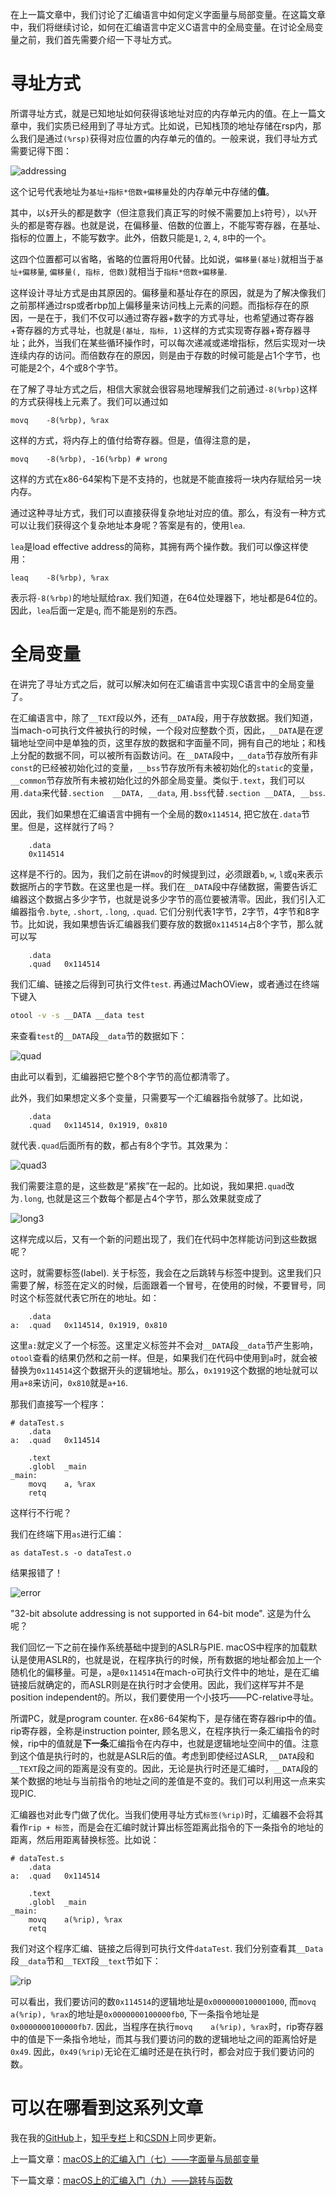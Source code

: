 在上一篇文章中，我们讨论了汇编语言中如何定义字面量与局部变量。在这篇文章中，我们将继续讨论，如何在汇编语言中定义C语言中的全局变量。在讨论全局变量之前，我们首先需要介绍一下寻址方式。

# 寻址方式

所谓寻址方式，就是已知地址如何获得该地址对应的内存单元内的值。在上一篇文章中，我们实质已经用到了寻址方式。比如说，已知栈顶的地址存储在rsp内，那么我们是通过`(%rsp)`获得对应位置的内存单元的值的。一般来说，我们寻址方式需要记得下图：

![addressing](macOS上的汇编入门（八）——寻址方式与全局变量.assets/addressing.png)

这个记号代表地址为`基址+指标*倍数+偏移量`处的内存单元中存储的**值**。

其中，以`$`开头的都是数字（但注意我们真正写的时候不需要加上`$`符号），以`%`开头的都是寄存器。也就是说，在偏移量、倍数的位置上，不能写寄存器，在基址、指标的位置上，不能写数字。此外，倍数只能是`1`, `2`, `4`, `8`中的一个。

这四个位置都可以省略，省略的位置将用0代替。比如说，`偏移量(基址)`就相当于`基址+偏移量`, `偏移量(, 指标, 倍数)`就相当于`指标*倍数+偏移量`.

这样设计寻址方式是由其原因的。偏移量和基址存在的原因，就是为了解决像我们之前那样通过rsp或者rbp加上偏移量来访问栈上元素的问题。而指标存在的原因，一是在于，我们不仅可以通过寄存器+数字的方式寻址，也希望通过寄存器+寄存器的方式寻址，也就是`(基址, 指标, 1)`这样的方式实现寄存器+寄存器寻址；此外，当我们在某些循环操作时，可以每次递减或递增指标，然后实现对一块连续内存的访问。而倍数存在的原因，则是由于存数的时候可能是占1个字节，也可能是2个，4个或8个字节。

在了解了寻址方式之后，相信大家就会很容易地理解我们之前通过`-8(%rbp)`这样的方式获得栈上元素了。我们可以通过如

```assembly
movq	-8(%rbp), %rax
```

这样的方式，将内存上的值付给寄存器。但是，值得注意的是，

```assembly
movq	-8(%rbp), -16(%rbp)	# wrong
```

这样的方式在x86-64架构下是不支持的，也就是不能直接将一块内存赋给另一块内存。

通过这种寻址方式，我们可以直接获得复杂地址对应的值。那么，有没有一种方式可以让我们获得这个复杂地址本身呢？答案是有的，使用`lea`.

`lea`是load effective address的简称，其拥有两个操作数。我们可以像这样使用：

```assembly
leaq	-8(%rbp), %rax
```

表示将`-8(%rbp)`的地址赋给rax. 我们知道，在64位处理器下，地址都是64位的。因此，`lea`后面一定是`q`, 而不能是别的东西。

# 全局变量

在讲完了寻址方式之后，就可以解决如何在汇编语言中实现C语言中的全局变量了。

在汇编语言中，除了`__TEXT`段以外，还有`__DATA`段，用于存放数据。我们知道，当mach-o可执行文件被执行的时候，一个段对应整数个页，因此，`__DATA`是在逻辑地址空间中是单独的页，这里存放的数据和字面量不同，拥有自己的地址；和栈上分配的数据不同，可以被所有函数访问。在`__DATA`段中，`__data`节存放所有非`const`的已经被初始化过的变量，`__bss`节存放所有未被初始化的`static`的变量，`__common`节存放所有未被初始化过的外部全局变量。类似于`.text`，我们可以用`.data`来代替`.section	__DATA, __data`, 用`.bss`代替`.section	__DATA, __bss`.

因此，我们如果想在汇编语言中拥有一个全局的数`0x114514`, 把它放在`.data`节里。但是，这样就行了吗？

```assembly
	.data
	0x114514
```

这样是不行的。因为，我们之前在讲`mov`的时候提到过，必须跟着`b`, `w`, `l`或`q`来表示数据所占的字节数。在这里也是一样。我们在`__DATA`段中存储数据，需要告诉汇编器这个数据占多少字节，也就是说多少字节的高位要被清零。因此，我们引入汇编器指令`.byte`, `.short`, `.long`, `.quad`. 它们分别代表1字节，2字节，4字节和8字节。比如说，我如果想告诉汇编器我们要存放的数据`0x114514`占8个字节，那么就可以写

```assembly
	.data
	.quad	0x114514
```

我们汇编、链接之后得到可执行文件`test`. 再通过MachOView，或者通过在终端下键入

```bash
otool -v -s __DATA __data test
```

来查看`test`的`__DATA`段`__data`节的数据如下：

![quad](macOS上的汇编入门（八）——寻址方式与全局变量.assets/quad.png)

由此可以看到，汇编器把它整个8个字节的高位都清零了。

此外，我们如果想定义多个变量，只需要写一个汇编器指令就够了。比如说，

```assembly
	.data
	.quad	0x114514, 0x1919, 0x810
```

就代表`.quad`后面所有的数，都占有8个字节。其效果为：

![quad3](macOS上的汇编入门（八）——寻址方式与全局变量.assets/quad3.png)

我们需要注意的是，这些数是“紧挨”在一起的。比如说，我如果把`.quad`改为`.long`, 也就是这三个数每个都是占4个字节，那么效果就变成了

![long3](macOS上的汇编入门（八）——寻址方式与全局变量.assets/long3.png)

这样完成以后，又有一个新的问题出现了，我们在代码中怎样能访问到这些数据呢？

这时，就需要标签(label). 关于标签，我会在之后跳转与标签中提到。这里我们只需要了解，标签在定义的时候，后面跟着一个冒号，在使用的时候，不要冒号，同时这个标签就代表它所在的地址。如：

```assembly
	.data
a:	.quad	0x114514, 0x1919, 0x810
```

这里`a:`就定义了一个标签。这里定义标签并不会对`__DATA`段`__data`节产生影响，`otool`查看的结果仍然和之前一样。但是，如果我们在代码中使用到`a`时，就会被替换为`0x114514`这个数据开头的逻辑地址。那么，`0x1919`这个数据的地址就可以用`a+8`来访问，`0x810`就是`a+16`.

那我们直接写一个程序：

```assembly
# dataTest.s	
	.data
a:	.quad	0x114514

	.text
	.globl	_main
_main:
	movq	a, %rax
	retq
```

这样行不行呢？

我们在终端下用`as`进行汇编：

```assembly
as dataTest.s -o dataTest.o
```

结果报错了！

![error](macOS上的汇编入门（八）——寻址方式与全局变量.assets/error.png)

"32-bit absolute addressing is not supported in 64-bit mode". 这是为什么呢？

我们回忆一下之前在操作系统基础中提到的ASLR与PIE. macOS中程序的加载默认是使用ASLR的，也就是说，在程序执行的时候，所有数据的地址都会加上一个随机化的偏移量。可是，`a`是`0x114514`在mach-o可执行文件中的地址，是在汇编链接后就确定的，而ASLR则是在执行时才会使用。因此，我们这样写并不是position independent的。所以，我们要使用一个小技巧——PC-relative寻址。

所谓PC，就是program counter. 在x86-64架构下，是存储在寄存器rip中的值。rip寄存器，全称是instruction pointer, 顾名思义，在程序执行一条汇编指令的时候，rip中的值就是**下一条**汇编指令在内存中，也就是逻辑地址空间中的值。注意到这个值是执行时的，也就是ASLR后的值。考虑到即使经过ASLR, `__DATA`段和`__TEXT`段之间的距离是没有变的。因此，无论是执行时还是汇编时，`__DATA`段的某个数据的地址与当前指令的地址之间的差值是不变的。我们可以利用这一点来实现PIC.

汇编器也对此专门做了优化。当我们使用寻址方式`标签(%rip)`时，汇编器不会将其看作`rip + 标签`，而是会在汇编时就计算出标签距离此指令的下一条指令的地址的距离，然后用距离替换标签。比如说：

```assembly
# dataTest.s	
	.data
a:	.quad	0x114514

	.text
	.globl	_main
_main:
	movq	a(%rip), %rax
	retq
```

我们对这个程序汇编、链接之后得到可执行文件`dataTest`. 我们分别查看其`__Data`段`__data`节和`__TEXT`段`__text`节如下：

![rip](macOS上的汇编入门（八）——寻址方式与全局变量.assets/rip.png)

可以看出，我们要访问的数`0x114514`的逻辑地址是`0x0000000100001000`, 而`movq	a(%rip), %rax`的地址是`0x0000000100000fb0`, 下一条指令地址是`0x0000000100000fb7`. 因此，当程序在执行`movq	a(%rip), %rax`时，rip寄存器中的值是下一条指令地址，而其与我们要访问的数的逻辑地址之间的距离恰好是`0x49`. 因此，`0x49(%rip)`无论在汇编时还是在执行时，都会对应于我们要访问的数。

# 可以在哪看到这系列文章

我在我的[GitHub](https://github.com/Evian-Zhang/Assembly-on-macOS)上，[知乎专栏](https://zhuanlan.zhihu.com/c_1132336120712765440)上和[CSDN](https://blog.csdn.net/EvianZhang)上同步更新。

上一篇文章：[macOS上的汇编入门（七）——字面量与局部变量](macOS上的汇编入门（七）——字面量与局部变量.md)

下一篇文章：[macOS上的汇编入门（九）——跳转与函数](macOS上的汇编入门（九）——跳转与函数.md)